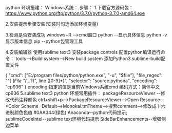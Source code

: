 python 环境搭建：
Windows系统：
步骤：
1.下载官方源码包：
https://www.python.org/ftp/python/3.7.0/python-3.7.0-amd64.exe

2.安装提示步骤安装(安装时勾选添加环境变量)

3.检测是否安装成功 windows+R -->cmd窗口
python --显示具体信息
python -v 显示版本信息
pip --python包管理工具

4.安装编辑器
使用sublime text3
安装package controls
配置python编译运行命令：
tools-->Build system-->New build system
添加Python3.sublime-build配置文件

{
    "cmd": ["E:/program files/python/python.exe", "-u", "$file"],
    "file_regex": "^[ ]*File \"(...*?)\", line ([0-9]*)",
    "selector": "source.pythona",
    "encoding": "cp936"
}
encoding:指定的值是当前Windows系统cmd 编码方式：简体中文 cp936
5.sublime text3 python 环境常用插件：
packageResourceViewer --修改代码注释颜色
 ctrl+shift+p-->PackageResourceViewer-->Open Resource-->Color Scheme -Default-->Monokai.tmTheme-->搜索comment-->修改成十六进制颜色色值 #0AA344(绿色)
Anaconda--python代码提示;
sublimeCodeIntel--sublime text环境代码提示
SideBarEnhancements--增强侧边菜单


